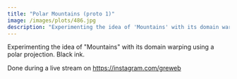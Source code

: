 ```yaml
---
title: "Polar Mountains (proto 1)"
image: /images/plots/486.jpg
description: "Experimenting the idea of 'Mountains' with its domain warping using a polar projection."
---
```


Experimenting the idea of "Mountains" with its domain warping using a polar projection. Black ink.

Done during a live stream on https://instagram.com/greweb
